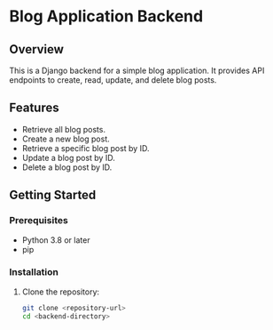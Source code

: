 # Blog Application Backend

## Overview
This is a Django backend for a simple blog application. It provides API endpoints to create, read, update, and delete blog posts.

## Features
- Retrieve all blog posts.
- Create a new blog post.
- Retrieve a specific blog post by ID.
- Update a blog post by ID.
- Delete a blog post by ID.

## Getting Started

### Prerequisites
- Python 3.8 or later
- pip

### Installation

1. Clone the repository:
   ```bash
   git clone <repository-url>
   cd <backend-directory>